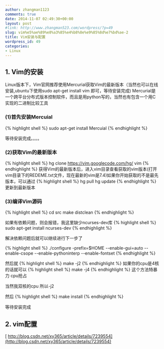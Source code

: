 ```yaml
---
author: zhangman1123
comments: true
date: 2014-11-07 02:49:30+00:00
layout: post
#link: http://www.zhangman523.com/wordpress/?p=49
slug: vim%e5%ae%89%e8%a3%85%e4%b8%8e%e9%85%8d%e7%bd%ae-2
title: Vim安装与配置
wordpress_id: 49
categories:
- Linux
---
```


## 1\. Vim的安装

Linux版本下，Vim官网推荐使用Mercurial获取Vim的最新版本（当然也可以在线安装,ubuntu下使用sudo apt-get install vim 即可，等待安装完成)
Mercurial是一个跨平台分布式版本控制软件，而且是用python写的，当然也有包含一个用C实现的二进制比较工具
### (1)首先安装Mercuial
{% highlight shell %}
sudo apt-get install Mercuial
{% endhighlight %}

等待安装完成。。。。
### (2)获取Vim的最新版本
{% highlight shell %}
hg clone https://vim.googlecode.com/hg/ vim
{% endhighlight %}
获得Vim的最新版本后，进入vim目录查看获取的vim版本(打开vim目录下的REDEME.txt文件，现在最新的vim是7.4)如果你开始获取的不是最先版本，可以通过
{% highlight shell %}
hg pull
hg update
{% endhighlight %}
更新到最新版本
    


### (3)编译Vim源码
{% highlight shell %}
cd src
make distclean
{% endhighlight %}

如果有依赖问题，则会报错，我这里缺少ncurses-dev库
{% highlight shell %}
sudo apt-get install ncurses-dev
{% endhighlight %}

解决依赖问题后就可以继续进行下一步了

{% highlight shell %}
./configure -prefix=$HOME --enable-gui=auto 
--enable-csope --enable-pythoninterp --enable-fontset
{% endhighlight %}

然后就 
{% highlight shell %}
make -j2
{% endhighlight %}
如果你的cpu是4核的话就可以
{% highlight shell %}
make -j4 
{% endhighlight %}
这个方法特暴力 cpu抢占

当然我双核的cpu 所以-j2

然后 
{% highlight shell %}
make install
{% endhighlight %}

等待安装完成

## 2\. vim配置 
[ http://blog.csdn.net/xy365/article/details/7239554](http://blog.csdn.net/xy365/article/details/7239554)
